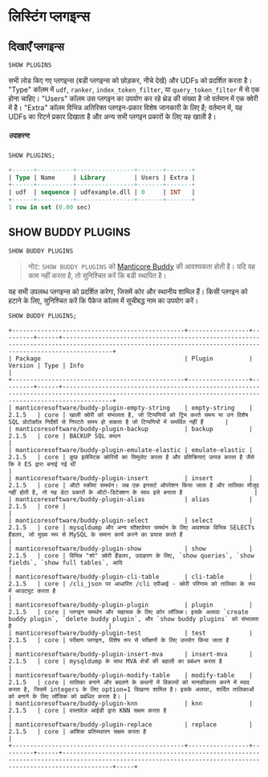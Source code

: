 # लिस्टिंग प्लगइन्स

## दिखाएँ प्लगइन्स
<!-- example Example -->

```sql
SHOW PLUGINS
```

सभी लोड किए गए प्लगइन्स (बडी प्लगइन्स को छोड़कर, नीचे देखें) और UDFs को प्रदर्शित करता है। "Type" कॉलम में `udf`, `ranker`, `index_token_filter`, या `query_token_filter` में से एक होना चाहिए। "Users" कॉलम उस प्लगइन का उपयोग कर रहे थ्रेड की संख्या है जो वर्तमान में एक क्वेरी में है। "Extra" कॉलम विभिन्न अतिरिक्त प्लगइन-प्रकार विशेष जानकारी के लिए है; वर्तमान में, यह UDFs का रिटर्न प्रकार दिखाता है और अन्य सभी प्लगइन प्रकारों के लिए यह खाली है।


<!-- intro -->
##### उदाहरण:

<!-- request Example -->

```sql
SHOW PLUGINS;
```

<!-- response -->

```sql
+------+----------+----------------+-------+-------+
| Type | Name     | Library        | Users | Extra |
+------+----------+----------------+-------+-------+
| udf  | sequence | udfexample.dll | 0     | INT   |
+------+----------+----------------+-------+-------+
1 row in set (0.00 sec)
```

<!-- end -->

## SHOW BUDDY PLUGINS

<!-- example Example_buddy -->

```sql
SHOW BUDDY PLUGINS
```

> नोट: `SHOW BUDDY PLUGINS` को [Manticore Buddy](../Installation/Manticore_Buddy.md) की आवश्यकता होती है। यदि यह काम नहीं करता है, तो सुनिश्चित करें कि बडी स्थापित है।

यह सभी उपलब्ध प्लगइन्स को प्रदर्शित करेगा, जिसमें कोर और स्थानीय शामिल हैं।
किसी प्लगइन को हटाने के लिए, सुनिश्चित करें कि पैकेज कॉलम में सूचीबद्ध नाम का उपयोग करें।

<!-- request Example -->

```sql
SHOW BUDDY PLUGINS;
```

<!-- response -->

```
+------------------------------------------------+-----------------+---------+------+----------------------------------------------------------------------------------------------------------------------------------------------------------+
| Package                                        | Plugin          | Version | Type | Info                                                                                                                                                     |
+------------------------------------------------+-----------------+---------+------+----------------------------------------------------------------------------------------------------------------------------------------------------------+
| manticoresoftware/buddy-plugin-empty-string    | empty-string    | 2.1.5   | core | खाली क्वेरी को संभालता है, जो टिप्पणियों को ट्रिम करते समय या उन विशेष SQL प्रोटोकॉल निर्देशों से निपटते समय हो सकता है जो टिप्पणियों में समर्थित नहीं हैं      |
| manticoresoftware/buddy-plugin-backup          | backup          | 2.1.5   | core | BACKUP SQL कथन                                                                                                                                     |
| manticoresoftware/buddy-plugin-emulate-elastic | emulate-elastic | 2.1.5   | core | कुछ इलेस्टिक क्वेरियों का सिमुलेट करता है और प्रतिक्रियाएं उत्पन्न करता है जैसे कि वे ES द्वारा बनाई गई थीं                                                                         |
| manticoresoftware/buddy-plugin-insert          | insert          | 2.1.5   | core | ऑटो स्कीमा समर्थन। जब एक इनसर्ट ऑपरेशन किया जाता है और तालिका मौजूद नहीं होती है, तो यह डेटा प्रकारों के ऑटो-डिटेक्शन के साथ इसे बनाता है                    |
| manticoresoftware/buddy-plugin-alias           | alias           | 2.1.5   | core |                                                                                                                                                          |
| manticoresoftware/buddy-plugin-select          | select          | 2.1.5   | core | mysqldump और अन्य सॉफ़्टवेयर समर्थन के लिए आवश्यक विभिन्न SELECTs हैंडलर, जो मुख्य रूप से MySQL के समान कार्य करने का प्रयास करते हैं                                       |
| manticoresoftware/buddy-plugin-show            | show            | 2.1.5   | core | विभिन्न "शो" क्वेरी हैंडलर, उदाहरण के लिए, `show queries`, `show fields`, `show full tables`, आदि                                                     |
| manticoresoftware/buddy-plugin-cli-table       | cli-table       | 2.1.5   | core | /cli_json पर आधारित /cli एपीआई - क्वेरी परिणाम को तालिका के रूप में आउटपुट करता है                                                                                       |
| manticoresoftware/buddy-plugin-plugin          | plugin          | 2.1.5   | core | प्लगइन समर्थन और सहायक के लिए कोर लॉजिक। इसके अलावा `create buddy plugin`, `delete buddy plugin`, और `show buddy plugins` को संभालता है                           |
| manticoresoftware/buddy-plugin-test            | test            | 2.1.5   | core | परीक्षण प्लगइन, विशेष रूप से परीक्षणों के लिए उपयोग किया जाता है                                                                                                                  |
| manticoresoftware/buddy-plugin-insert-mva      | insert-mva      | 2.1.5   | core | mysqldump के साथ MVA क्षेत्रों की बहाली का प्रबंधन करता है                                                                                                     |
| manticoresoftware/buddy-plugin-modify-table    | modify-table    | 2.1.5   | core | तालिका बनाने और बदलने के कथनों में विकल्पों को मानकीकरण करने में मदद करता है, जिसमें integers के लिए option=1 दिखाना शामिल है। इसके अलावा, शार्दित तालिकाओं को बनाने के लिए लॉजिक को प्रबंधित करता है। |
| manticoresoftware/buddy-plugin-knn             | knn             | 2.1.5   | core | दस्तावेज़ आईडी द्वारा KNN सक्षम करता है                                                                                                                               |
| manticoresoftware/buddy-plugin-replace         | replace         | 2.1.5   | core | आंशिक प्रतिस्थापन सक्षम करता है                                                                                                                                 |
+------------------------------------------------+-----------------+---------+------+----------------------------------------------------------------------------------------------------------------------------------------------------------+-----+
```

<!-- end -->
<!-- proofread -->
